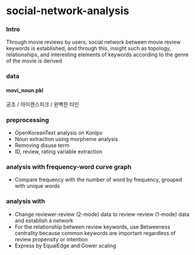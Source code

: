 # social-network-analysis

### Intro
Through movie reviews by users, social network between movie review keywords is established, and through this, insight such as topology, relationships, and interesting elements of keywords according to the genre of the movie is derived

### data

#### movi_noun.pkl
공조 / 아이캔스피크 / 완벽한 타인

### preprocessing

- OpenKoreanText analysis on Konlpv
- Noun extraction using morpheme analysis
- Removing disuse term
- ID, review, rating variable extraction

### analysis with frequency-word curve graph

- Compare frequency with the number of word by frequency, grouped with unique words

### analysis with 

- Change reviewer-review (2-mode) data to review-review (1-mode) data and establish a network
- For the relationship between review keywords, use Betweeness centrality because common keywords are important regardless of review propensity or intention
- Express by EqualEdge and Gower scaling
